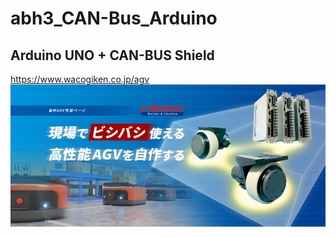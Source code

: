 # abh3_CAN-Bus_Arduino
## Arduino UNO + CAN-BUS Shield
https://www.wacogiken.co.jp/agv
![Arduino](Arduino-CAN.JPG)
